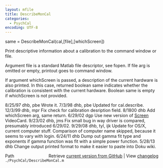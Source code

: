 ```yaml
---
layout: mfile
title: DescribeMonCal
categories:
  - PsychCal
encoding: UTF-8
---
```


same = DescribeMonCal(cal,[file],[whichScreen])

Print descriptive information about a calibration
to the command window or file.

Argument file is a standard Matlab file descriptor,
see fopen.  If file arg is omitted or empty, printout
goes to command window.

If argument whichScreen is passed, a description of
the current hardware is also printed.  In this case,
returned boolean same indicates whether the calibration
is consistent with the current hardware.  Boolean
same is empty if whichScreen is not provided.

8/25/97  dhb, pbe  Wrote it.
7/3/98   dhb, pbe  Updated for cal.describe.
12/3/99  dhb, mpr  Fix check for calibration desription field.
8/1800   dhb       Add whichScreen arg, same return.
6/29/02  dgp       Use new version of [Screen](/docs/Screen) VideoCard.
9/23/02  dhb, jms  Fix small bug in way driver is compared, presumably introduced 6/29/02.
9/29/08  dhb, tyl, ijk Update for OS/X, current computer stuff.
                   Comparison of computer name skipped, because it seems to vary with login.
6/24/11  dhb       Dump out gamma fit type and exponents if gamma function was fit with a simple power function.
5/28/13  dhb       Change output printed format to make it easier to paste into Doku wiki.


<div class="code_header" style="text-align:right;">
  <span style="float:left;">Path&nbsp;&nbsp;</span> <span class="counter">Retrieve <a href=
  "https://raw.github.com/Psychtoolbox-3/Psychtoolbox-3/beta/./PsychCal/DescribeMonCal.m">current version from GitHub</a> | View <a href=
  "https://github.com/Psychtoolbox-3/Psychtoolbox-3/commits/beta/./PsychCal/DescribeMonCal.m">changelog</a></span>
</div>
<div class="code">
  <code>./PsychCal/DescribeMonCal.m</code>
</div>
